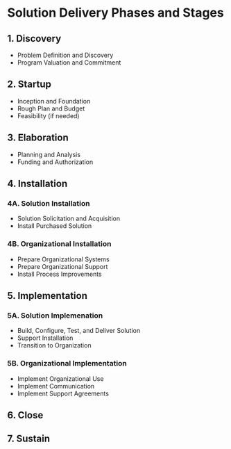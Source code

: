 # Solution Delivery Phases and Stages

## 1. Discovery
* Problem Definition and Discovery
* Program Valuation and Commitment

## 2. Startup
* Inception and Foundation
* Rough Plan and Budget
* Feasibility (if needed)

## 3. Elaboration
* Planning and Analysis
* Funding and Authorization

## 4. Installation 
### 4A. Solution Installation
* Solution Solicitation and Acquisition
* Install Purchased Solution

### 4B. Organizational Installation
* Prepare Organizational Systems
* Prepare Organizational Support
* Install Process Improvements

## 5. Implementation
### 5A. Solution Implemenation
* Build, Configure, Test, and Deliver Solution
* Support Installation
* Transition to Organization

### 5B. Organizational Implementation
* Implement Organizational Use
* Implement Communication
* Implement Support Agreements

## 6. Close

## 7. Sustain
